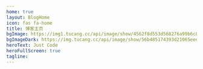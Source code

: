 ```yaml
---
home: true
layout: BlogHome
icon: fas fa-home
title: 博客主页
bgImage: https://img1.tucang.cc/api/image/show/4562f8d553d568276a99b6c8a6d52789
bgImageDark: https://img.tucang.cc/api/image/show/56b485174393d21065eee635c2fbef79
heroText: Just Code
heroFullScreen: true
tagline: 
---
```


